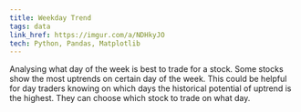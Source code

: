 ```yaml
---
title: Weekday Trend
tags: data
link_href: https://imgur.com/a/NDHkyJO
tech: Python, Pandas, Matplotlib
---
```

Analysing what day of the week is best to trade for a stock. Some stocks show the most uptrends on certain day of the week. This could be helpful for day traders knowing on which days the historical potential of uptrend is the highest. They can choose which stock to trade on what day. 

